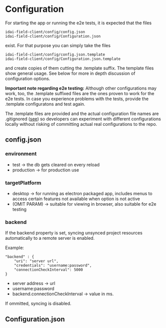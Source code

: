 # Configuration

For starting the app or running the e2e tests, it is expected that the files

```
idai-field-client/config/config.json
idai-field-client/config/Configuration.json
```

exist. For that purpose you can simply take the files

```
idai-field-client/config/config.json.template
idai-field-client/config/Configuration.json.template
```

and create copies of them cutting the .template suffix. 
The template files show general usage. See below for more in depth discussion of configuration options.

**Important note regarding e2e testing:** Although other configurations may work, too, the .template suffixed
files are the ones proven to work for the e2e tests. 
In case you experience problems with the tests, provide the .template configuratons and test again.

The .template files are provided and the actual configuration file names are .gitignored ([see](.gitignore)) so developers can experiment with different configurations locally
without risking of committing actual real configurations to the repo.

## config.json

### environment

* test -> the db gets cleared on every reload
* production -> for production use

### targetPlatform

* desktop -> for running as electron packaged app, includes menus to access certain features not available when option is not active
* (OMIT PARAM) -> suitable for viewing in browser, also suitable for e2e testing

### backend

If the backend property is set, syncing unsynced 
project resources automatically to a remote server is enabled.

Example:

```
"backend" : {
    "uri": "server url",
    "credentials": "username:password",
    "connectionCheckInterval": 5000
}
```

* server address -> url
* username:password
* backend.connectionCheckInterval -> value in ms. 

If ommitted, syncing is disabled.

## Configuration.json
